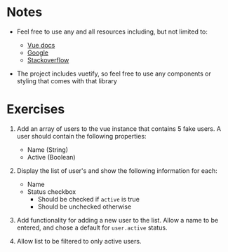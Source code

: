 # Notes

* Feel free to use any and all resources including, but not limited to:
    * [Vue docs](https://vuejs.org/v2/guide/)
    * [Google](https://google.com)
    * [Stackoverflow](https://stackoverflow.com/)
    
* The project includes vuetify, so feel free to use any components or styling that comes with that library


# Exercises

1. Add an array of users to the vue instance that contains 5 fake users.  A user should contain the following properties:
    * Name (String)
    * Active (Boolean)
    
2. Display the list of user's and show the following information for each:
    * Name
    * Status checkbox
        * Should be checked if `active` is true
        * Should be unchecked otherwise

3. Add functionality for adding a new user to the list.  Allow a name to be entered, and chose a default for `user.active` status.
       
4. Allow list to be filtered to only active users.


